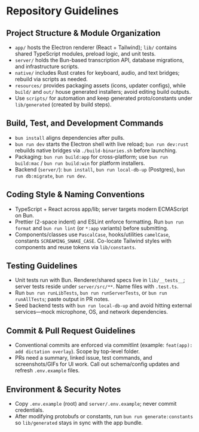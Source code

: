 # Repository Guidelines

## Project Structure & Module Organization

- `app/` hosts the Electron renderer (React + Tailwind); `lib/` contains shared TypeScript modules, preload logic, and unit tests.
- `server/` holds the Bun-based transcription API, database migrations, and infrastructure scripts.
- `native/` includes Rust crates for keyboard, audio, and text bridges; rebuild via scripts as needed.
- `resources/` provides packaging assets (icons, updater configs), while `build/` and `out/` house generated installers; avoid editing build outputs.
- Use `scripts/` for automation and keep generated proto/constants under `lib/generated` (created by build steps).

## Build, Test, and Development Commands

- `bun install` aligns dependencies after pulls.
- `bun run dev` starts the Electron shell with live reload; `bun run dev:rust` rebuilds native bridges via `./build-binaries.sh` before launching.
- Packaging: `bun run build:app` for cross-platform; use `bun run build:mac` / `bun run build:win` for platform installers.
- Backend (`server/`): `bun install`, `bun run local-db-up` (Postgres), `bun run db:migrate`, `bun run dev`.

## Coding Style & Naming Conventions

- TypeScript + React across app/lib; server targets modern ECMAScript on Bun.
- Prettier (2-space indent) and ESLint enforce formatting. Run `bun run format` and `bun run lint` (or `*:app` variants) before submitting.
- Components/classes use `PascalCase`, hooks/utilities `camelCase`, constants `SCREAMING_SNAKE_CASE`. Co-locate Tailwind styles with components and reuse tokens via `lib/constants`.

## Testing Guidelines

- Unit tests run with Bun. Renderer/shared specs live in `lib/__tests__`; server tests reside under `server/src/**`. Name files with `.test.ts`.
- Run `bun run runLibTests`, `bun run runServerTests`, or `bun run runAllTests`; paste output in PR notes.
- Seed backend tests with `bun run local-db-up` and avoid hitting external services—mock microphone, OS, and network dependencies.

## Commit & Pull Request Guidelines

- Conventional commits are enforced via commitlint (example: `feat(app): add dictation overlay`). Scope by top-level folder.
- PRs need a summary, linked issue, test commands, and screenshots/GIFs for UI work. Call out schema/config updates and refresh `.env.example` files.

## Environment & Security Notes

- Copy `.env.example` (root) and `server/.env.example`; never commit credentials.
- After modifying protobufs or constants, run `bun run generate:constants` so `lib/generated` stays in sync with the app bundle.
